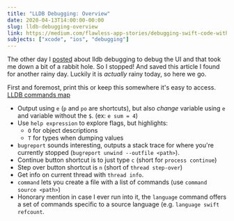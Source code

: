 ```yaml
---
title: "LLDB Debugging: Overview"
date: 2020-04-13T14:00:00-00:00
slug: lldb-debugging-overview
link: https://medium.com/flawless-app-stories/debugging-swift-code-with-lldb-b30c5cf2fd49
subjects: ["xcode", "ios", "debugging"]
---
```


The other day I [posted](https://blog.derrickshowers.com/learning/lldb-debugging-ui) about lldb debugging to debug the UI and that took me down a bit of a rabbit hole. So I stopped! And saved this article I found for another rainy day. Luckily it is _actually_ rainy today, so here we go.

First and foremost, print this or keep this somewhere it's easy to access. [LLDB commands map](https://www.dropbox.com/s/9sv67e7f2repbpb/lldb-commands-map.png?dl=0)

* Output using `e` (`p` and `po` are shortcuts), but also _change_ variable using `e` and variable without the `$`. (ex: `e sum = 4`)
* Use `help expression` to explore flags, but highlights:
    * `O` for object descriptions
    * `T` for types when dumping values
* `bugreport` sounds interesting, outputs a stack trace for where you're currently stopped (`bugreport unwind --outfile <path>`).
* Continue button shortcut is to just type `c` (short for `process continue`)
* Step over button shortcut is `n` (short of `thread step-over`)
* Get info on current thread with `thread info`.
* `command` lets you create a file with a list of commands (use `command source <path>`)
* Honorary mention in case I ever run into it, the `language` command offers a set of commands specific to a source language (e.g. `language swift refcount`.